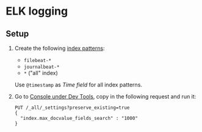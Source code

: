 # ELK logging


## Setup

1. Create the following [index patterns](http://localhost:5601/app/management/kibana/indexPatterns):
    * `filebeat-*`
    * `journalbeat-*`
    * `*` ("all" index)

    Use `@timestamp` as *Time field* for all index patterns.

2. Go to [Console under Dev Tools](http://localhost:5601/app/dev_tools#/console), copy in the following request and run it:

    ```
    PUT /_all/_settings?preserve_existing=true
    {
      "index.max_docvalue_fields_search" : "1000"
    }
    ```

